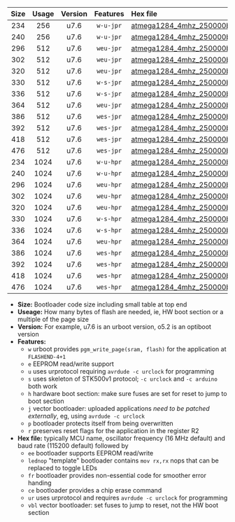 |Size|Usage|Version|Features|Hex file|
|:-:|:-:|:-:|:-:|:--|
|234|256|u7.6|`w-u-jpr`|[atmega1284_4mhz_250000bps_ur_vbl.hex](https://raw.githubusercontent.com/stefanrueger/urboot/main//atmega1284_4mhz_250000bps_ur_vbl.hex)|
|240|256|u7.6|`w-u-jpr`|[atmega1284_4mhz_250000bps_lednop_ur_vbl.hex](https://raw.githubusercontent.com/stefanrueger/urboot/main//atmega1284_4mhz_250000bps_lednop_ur_vbl.hex)|
|296|512|u7.6|`weu-jpr`|[atmega1284_4mhz_250000bps_ee_ur_vbl.hex](https://raw.githubusercontent.com/stefanrueger/urboot/main//atmega1284_4mhz_250000bps_ee_ur_vbl.hex)|
|302|512|u7.6|`weu-jpr`|[atmega1284_4mhz_250000bps_ee_lednop_ur_vbl.hex](https://raw.githubusercontent.com/stefanrueger/urboot/main//atmega1284_4mhz_250000bps_ee_lednop_ur_vbl.hex)|
|320|512|u7.6|`weu-jpr`|[atmega1284_4mhz_250000bps_ee_lednop_fr_ur_vbl.hex](https://raw.githubusercontent.com/stefanrueger/urboot/main//atmega1284_4mhz_250000bps_ee_lednop_fr_ur_vbl.hex)|
|330|512|u7.6|`w-s-jpr`|[atmega1284_4mhz_250000bps_vbl.hex](https://raw.githubusercontent.com/stefanrueger/urboot/main//atmega1284_4mhz_250000bps_vbl.hex)|
|336|512|u7.6|`w-s-jpr`|[atmega1284_4mhz_250000bps_lednop_vbl.hex](https://raw.githubusercontent.com/stefanrueger/urboot/main//atmega1284_4mhz_250000bps_lednop_vbl.hex)|
|364|512|u7.6|`weu-jpr`|[atmega1284_4mhz_250000bps_ee_lednop_fr_ce_ur_vbl.hex](https://raw.githubusercontent.com/stefanrueger/urboot/main//atmega1284_4mhz_250000bps_ee_lednop_fr_ce_ur_vbl.hex)|
|386|512|u7.6|`wes-jpr`|[atmega1284_4mhz_250000bps_ee_vbl.hex](https://raw.githubusercontent.com/stefanrueger/urboot/main//atmega1284_4mhz_250000bps_ee_vbl.hex)|
|392|512|u7.6|`wes-jpr`|[atmega1284_4mhz_250000bps_ee_lednop_vbl.hex](https://raw.githubusercontent.com/stefanrueger/urboot/main//atmega1284_4mhz_250000bps_ee_lednop_vbl.hex)|
|418|512|u7.6|`wes-jpr`|[atmega1284_4mhz_250000bps_ee_lednop_fr_vbl.hex](https://raw.githubusercontent.com/stefanrueger/urboot/main//atmega1284_4mhz_250000bps_ee_lednop_fr_vbl.hex)|
|476|512|u7.6|`wes-jpr`|[atmega1284_4mhz_250000bps_ee_lednop_fr_ce_vbl.hex](https://raw.githubusercontent.com/stefanrueger/urboot/main//atmega1284_4mhz_250000bps_ee_lednop_fr_ce_vbl.hex)|
|234|1024|u7.6|`w-u-hpr`|[atmega1284_4mhz_250000bps_ur.hex](https://raw.githubusercontent.com/stefanrueger/urboot/main//atmega1284_4mhz_250000bps_ur.hex)|
|240|1024|u7.6|`w-u-hpr`|[atmega1284_4mhz_250000bps_lednop_ur.hex](https://raw.githubusercontent.com/stefanrueger/urboot/main//atmega1284_4mhz_250000bps_lednop_ur.hex)|
|296|1024|u7.6|`weu-hpr`|[atmega1284_4mhz_250000bps_ee_ur.hex](https://raw.githubusercontent.com/stefanrueger/urboot/main//atmega1284_4mhz_250000bps_ee_ur.hex)|
|302|1024|u7.6|`weu-hpr`|[atmega1284_4mhz_250000bps_ee_lednop_ur.hex](https://raw.githubusercontent.com/stefanrueger/urboot/main//atmega1284_4mhz_250000bps_ee_lednop_ur.hex)|
|320|1024|u7.6|`weu-hpr`|[atmega1284_4mhz_250000bps_ee_lednop_fr_ur.hex](https://raw.githubusercontent.com/stefanrueger/urboot/main//atmega1284_4mhz_250000bps_ee_lednop_fr_ur.hex)|
|330|1024|u7.6|`w-s-hpr`|[atmega1284_4mhz_250000bps.hex](https://raw.githubusercontent.com/stefanrueger/urboot/main//atmega1284_4mhz_250000bps.hex)|
|336|1024|u7.6|`w-s-hpr`|[atmega1284_4mhz_250000bps_lednop.hex](https://raw.githubusercontent.com/stefanrueger/urboot/main//atmega1284_4mhz_250000bps_lednop.hex)|
|364|1024|u7.6|`weu-hpr`|[atmega1284_4mhz_250000bps_ee_lednop_fr_ce_ur.hex](https://raw.githubusercontent.com/stefanrueger/urboot/main//atmega1284_4mhz_250000bps_ee_lednop_fr_ce_ur.hex)|
|386|1024|u7.6|`wes-hpr`|[atmega1284_4mhz_250000bps_ee.hex](https://raw.githubusercontent.com/stefanrueger/urboot/main//atmega1284_4mhz_250000bps_ee.hex)|
|392|1024|u7.6|`wes-hpr`|[atmega1284_4mhz_250000bps_ee_lednop.hex](https://raw.githubusercontent.com/stefanrueger/urboot/main//atmega1284_4mhz_250000bps_ee_lednop.hex)|
|418|1024|u7.6|`wes-hpr`|[atmega1284_4mhz_250000bps_ee_lednop_fr.hex](https://raw.githubusercontent.com/stefanrueger/urboot/main//atmega1284_4mhz_250000bps_ee_lednop_fr.hex)|
|476|1024|u7.6|`wes-hpr`|[atmega1284_4mhz_250000bps_ee_lednop_fr_ce.hex](https://raw.githubusercontent.com/stefanrueger/urboot/main//atmega1284_4mhz_250000bps_ee_lednop_fr_ce.hex)|

- **Size:** Bootloader code size including small table at top end
- **Useage:** How many bytes of flash are needed, ie, HW boot section or a multiple of the page size
- **Version:** For example, u7.6 is an urboot version, o5.2 is an optiboot version
- **Features:**
  + `w` urboot provides `pgm_write_page(sram, flash)` for the application at `FLASHEND-4+1`
  + `e` EEPROM read/write support
  + `u` uses urprotocol requiring `avrdude -c urclock` for programming
  + `s` uses skeleton of STK500v1 protocol; `-c urclock` and `-c arduino` both work
  + `h` hardware boot section: make sure fuses are set for reset to jump to boot section
  + `j` vector bootloader: uploaded applications *need to be patched externally*, eg, using `avrdude -c urclock`
  + `p` bootloader protects itself from being overwritten
  + `r` preserves reset flags for the application in the register R2
- **Hex file:** typically MCU name, oscillator frequency (16 MHz default) and baud rate (115200 default) followed by
  + `ee` bootloader supports EEPROM read/write
  + `lednop` "template" bootloader contains `mov rx,rx` nops that can be replaced to toggle LEDs
  + `fr` bootloader provides non-essential code for smoother error handing
  + `ce` bootloader provides a chip erase command
  + `ur` uses urprotocol and requires `avrdude -c urclock` for programming
  + `vbl` vector bootloader: set fuses to jump to reset, not the HW boot section
